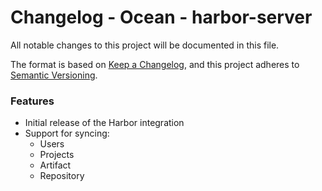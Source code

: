 # Changelog - Ocean - harbor-server

All notable changes to this project will be documented in this file.

The format is based on [Keep a Changelog](https://keepachangelog.com/en/1.0.0/),
and this project adheres to [Semantic Versioning](https://semver.org/spec/v2.0.0.html).

<!-- towncrier release notes start -->
### Features

- Initial release of the Harbor integration
- Support for syncing:
  - Users
  - Projects
  - Artifact
  - Repository
